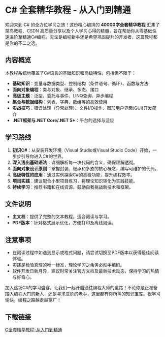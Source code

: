 # C# 全套精华教程 - 从入门到精通

欢迎来到 C# 的全方位学习之旅！这份精心编排的 **40000字全套精华教程** 汇集了菜鸟教程、CSDN 高质量分享以及个人学习心得的精髓，旨在帮助你从零基础快速进阶至精通C#编程。无论是编程新手还是希望巩固提升的开发者，这篇教程都是你的不二之选。

## 内容概览

本教程系统地覆盖了C#语言的基础知识和高级特性，包括但不限于：

- **基础知识**：变量与数据类型、控制结构（条件语句、循环）、函数与方法
- **面向对象编程**：类与对象、继承、多态、接口
- **高级主题**：泛型、委托与事件、LINQ查询、异步编程
- **集合与数据结构**：列表、字典、数组等的高效使用
- **实战技巧**：错误处理（异常处理）、文件I/O操作、图形用户界面(GUI)开发简介
- **.NET框架与.NET Core/.NET 5+**：平台的选择与适应

## 学习路线

1. **初识C#**：从安装开发环境（Visual Studio或Visual Studio Code）开始，一步步引导你进入C#的世界。
2. **深入浅出基础语法**：详细解析每一块代码的含义，确保理解透彻。
3. **面向对象设计原则**：掌握封装、继承和多态的核心概念，编写可维护的代码。
4. **高级特性的应用**：通过实例探索C#的高级功能，提升编程效率。
5. **项目实践**：建议配合小型项目练习，将理论知识转化为实践技能。
6. **持续学习**：推荐书籍和在线资源，鼓励自我挑战新技术和框架。

## 文件说明

- **主文档**：提供了完整的文本教程，适合阅读与学习。
- **PDF版本**：针对格式展示优化，方便打印及离线阅读。

## 注意事项

- 在阅读过程中如遇到显示或格式问题，请尝试切换至PDF版本以获得最佳阅读体验。
- 实践是检验真理的唯一标准，理论学习之余务必动手编码。
- 软件开发日新月异，建议时常关注官方文档及最新技术动态，保持学习的热情与好奇心。

加入这场C#的学习盛宴，让我们一起开启通往编程大师的道路！不论你是正准备踏入编程大门的新人，还是寻求进阶的老手，这里都有你所需的知识宝库。祝学习愉快，编程之路越走越宽广！

## 下载链接

[C全套精华教程-从入门到精通](https://pan.quark.cn/s/a9b1f5914b1d)